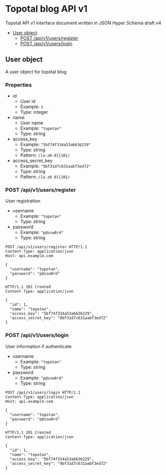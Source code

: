 # Topotal blog API v1
Topotal API v1 interface document written in JSON Hyper Schema draft v4

* [User object](#user-object)
  * [POST /api/v1/users/register](#post-apiv1usersregister)
  * [POST /api/v1/users/login](#post-apiv1userslogin)

## User object
A user object for topotal blog

### Properties
* id
  * User id
  * Example: `1`
  * Type: integer
* name
  * User name
  * Example: `"topotan"`
  * Type: string
* access_key
  * Example: `"5bf74f334a53a6636229"`
  * Type: string
  * Pattern: `/[a-z0-9]{10}/`
* access_secret_key
  * Example: `"9bf31d7c631aabf3ed72"`
  * Type: string
  * Pattern: `/[a-z0-9]{10}/`

### POST /api/v1/users/register
User registration

* username
  * Example: `"topotan"`
  * Type: string
* password
  * Example: `"p@ssw0rd"`
  * Type: string

```
POST /api/v1/users/register HTTP/1.1
Content-Type: application/json
Host: api.example.com

{
  "username": "topotan",
  "password": "p@ssw0rd"
}
```

```
HTTP/1.1 201 Created
Content-Type: application/json

{
  "id": 1,
  "name": "topotan",
  "access_key": "5bf74f334a53a6636229",
  "access_secret_key": "9bf31d7c631aabf3ed72"
}
```

### POST /api/v1/users/login
User information if authenticate

* username
  * Example: `"topotan"`
  * Type: string
* password
  * Example: `"p@ssw0rd"`
  * Type: string

```
POST /api/v1/users/login HTTP/1.1
Content-Type: application/json
Host: api.example.com

{
  "username": "topotan",
  "password": "p@ssw0rd"
}
```

```
HTTP/1.1 201 Created
Content-Type: application/json

{
  "id": 1,
  "name": "topotan",
  "access_key": "5bf74f334a53a6636229",
  "access_secret_key": "9bf31d7c631aabf3ed72"
}
```

